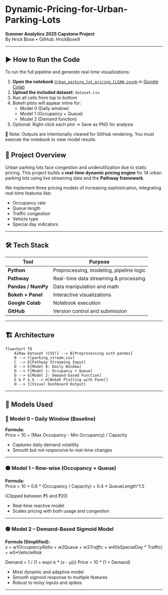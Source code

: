 # Dynamic-Pricing-for-Urban-Parking-Lots

**Summer Analytics 2025 Capstone Project**  
By Hrick Bose • GitHub: HrickBose9

---

## ▶️ How to Run the Code

To run the full pipeline and generate real-time visualizations:

1. **Open the notebook** [`Urban_parking_lot_pricing_CLEAN.ipynb`](./Urban_parking_lot_pricing_CLEAN.ipynb) in [Google Colab](https://colab.research.google.com/)
2. **Upload the included dataset**: `dataset.csv`
3. Run all cells from top to bottom
4. Bokeh plots will appear inline for:
   - Model 0 (Daily window)
   - Model 1 (Occupancy + Queue)
   - Model 2 (Demand function)
5. Optional: Right-click each plot → Save as PNG for analysis

📌 Note: Outputs are intentionally cleared for GitHub rendering. You must execute the notebook to view model results.


## 🧠 Project Overview

Urban parking lots face congestion and underutilization due to static pricing. This project builds a **real-time dynamic pricing engine** for 14 urban parking lots using live streaming data and the **Pathway framework**.  

We implement three pricing models of increasing sophistication, integrating real-time features like:
- Occupancy rate
- Queue length
- Traffic congestion
- Vehicle type
- Special day indicators

---
## 🛠️ Tech Stack

| Tool             | Purpose                                |
|------------------|----------------------------------------|
| **Python**       | Preprocessing, modeling, pipeline logic |
| **Pathway**      | Real-time data streaming & processing   |
| **Pandas / NumPy** | Data manipulation and math             |
| **Bokeh + Panel**| Interactive visualizations              |
| **Google Colab** | Notebook execution                      |
| **GitHub**       | Version control and submission          |

---

## 🏗️ Architecture

```mermaid
flowchart TD
    A[Raw Dataset (CSV)] --> B[Preprocessing with pandas]
    B --> C[parking_stream.csv]
    C --> D[Pathway Streaming Input]
    D --> E[Model 0: Daily Window]
    D --> F[Model 1: Occupancy + Queue]
    D --> G[Model 2: Demand-based Function]
    E & F & G --> H[Bokeh Plotting with Panel]
    H --> I[Visual Dashboard Output]
```

---

## 🔢 Models Used

### 🔷 Model 0 – Daily Window (Baseline)

**Formula:**  
Price = 10 + (Max Occupancy - Min Occupancy) / Capacity

- Captures daily demand volatility
- Smooth but not responsive to real-time changes

---

### 🟠 Model 1 – Row-wise (Occupancy + Queue)

**Formula:**  
Price = 10 + 0.6 * (Occupancy / Capacity) + 0.4 * QueueLength^1.5

(Clipped between ₹5 and ₹20)

- Real-time reactive model
- Scales pricing with both usage and congestion

---

### 🟢 Model 2 – Demand-Based Sigmoid Model

**Formula (Simplified):**  
x = w1*OccupancyRatio + w2*Queue + w3*Traffic +
    w4*(IsSpecialDay * Traffic) + w5*VehicleRisk

Demand = 1 / (1 + exp(-k * (x - μ)))
Price = 10 * (1 + Demand)

- Most dynamic and adaptive model
- Smooth sigmoid response to multiple features
- Robust to noisy inputs and spikes

---
